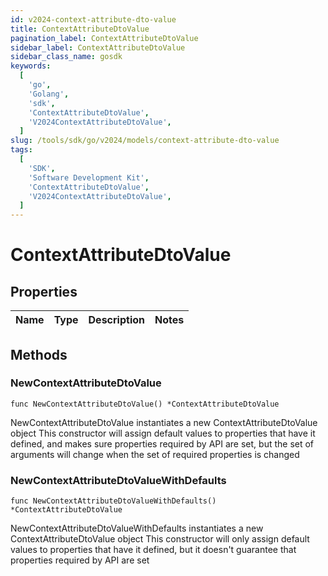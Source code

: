 ```yaml
---
id: v2024-context-attribute-dto-value
title: ContextAttributeDtoValue
pagination_label: ContextAttributeDtoValue
sidebar_label: ContextAttributeDtoValue
sidebar_class_name: gosdk
keywords:
  [
    'go',
    'Golang',
    'sdk',
    'ContextAttributeDtoValue',
    'V2024ContextAttributeDtoValue',
  ]
slug: /tools/sdk/go/v2024/models/context-attribute-dto-value
tags:
  [
    'SDK',
    'Software Development Kit',
    'ContextAttributeDtoValue',
    'V2024ContextAttributeDtoValue',
  ]
---
```


# ContextAttributeDtoValue

## Properties

| Name | Type | Description | Notes |
| ---- | ---- | ----------- | ----- |

## Methods

### NewContextAttributeDtoValue

`func NewContextAttributeDtoValue() *ContextAttributeDtoValue`

NewContextAttributeDtoValue instantiates a new ContextAttributeDtoValue object This constructor will assign default values to properties that have it defined, and makes sure properties required by API are set, but the set of arguments will change when the set of required properties is changed

### NewContextAttributeDtoValueWithDefaults

`func NewContextAttributeDtoValueWithDefaults() *ContextAttributeDtoValue`

NewContextAttributeDtoValueWithDefaults instantiates a new ContextAttributeDtoValue object This constructor will only assign default values to properties that have it defined, but it doesn't guarantee that properties required by API are set
